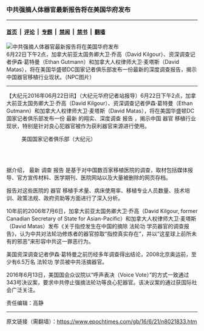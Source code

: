 ### 中共强摘人体器官最新报告将在美国华府发布

---

#### [首页](../../../..?n8021833) &nbsp;|&nbsp; [评论](../../../../../epoch-comment?n8021833) &nbsp;|&nbsp; [专题](../../../../../epoch-special?n8021833) &nbsp;|&nbsp; [禁闻](../../../../../epoch-news?n8021833) &nbsp;|&nbsp; [禁书](../../../../../books?n8021833) &nbsp;|&nbsp; [翻墙](https://github.com/gfw-breaker/nogfw/blob/master/README.md?n8021833)


<div><img alt="中共强摘人体器官最新报告将在美国华府发布" class="attachment-djy_600_400 size-djy_600_400 wp-post-image" src="https://i.epochtimes.com/assets/uploads/2016/06/1-106.jpg"/>
<div class="caption">
 6月22日下午2点，加拿大前亚太国务卿大卫‧乔高（David Kilgour）、资深调查记者伊森‧葛特曼（Ethan Gutmann）和加拿大人权律师大卫‧麦塔斯（David Matas），将在美国华盛顿DC国家记者俱乐部发布一份最新的深度调查报告，揭示中国器官移植行业现状。（NPC图片）
</div></div><hr/><div class="post_content" id="artbody" itemprop="articleBody">
 <!-- article content begin -->
 <p>
  【大纪元2016年06月22日讯】（大纪元华府记者站报导）6月22日下午2点，加拿大前亚太国务卿大卫‧乔高（David Kilgour）、资深调查记者伊森‧葛特曼（Ethan Gutmann）和加拿大人权律师大卫‧麦塔斯（David Matas），将在美国华盛顿DC国家记者俱乐部发布一份
  <ok href="https://www.epochtimes.com/gb/tag/%E6%9C%80%E6%96%B0.html">
   最新
  </ok>
  的翔实、深度调查
  <ok href="https://www.epochtimes.com/gb/tag/%E6%8A%A5%E5%91%8A.html">
   报告
  </ok>
  ，揭示中国
  <ok href="https://www.epochtimes.com/gb/tag/%E5%99%A8%E5%AE%98.html">
   器官
  </ok>
  移植行业现状，特别是针对良心犯器官被作为获利器官来源进行使用。
 </p>
 <figure class="wp-caption aligncenter" style="width: 300px">
  <ok href=" http://www.renminbao.com/rmb/article_images/2004-12-24-npc9pfb01.jpg" target="_blank">
   <img alt="" src=" http://www.renminbao.com/rmb/article_images/2004-12-24-npc9pfb01.jpg"/>
  </ok>
  <br/><figcaption class="wp-caption-text">
   美国国家记者俱乐部（大纪元）
  </figcaption><br/>
 </figure><br/>
 <p>
  据介绍，
  <ok href="https://www.epochtimes.com/gb/tag/%E6%9C%80%E6%96%B0.html">
   最新
  </ok>
  调查
  <ok href="https://www.epochtimes.com/gb/tag/%E6%8A%A5%E5%91%8A.html">
   报告
  </ok>
  是基于对中国数百家移植医院的调查，取材包括媒体报导、官方宣传材料、医学期刊、医院网站以及大量被删除的网页存档。
 </p>
 <p>
  报告对这些医院的
  <ok href="https://www.epochtimes.com/gb/tag/%E5%99%A8%E5%AE%98.html">
   器官
  </ok>
  移植手术量、病床使用率、移植专业人员数量、技术培训、政策法规、政府资助等方面进行了深入分析。
 </p>
 <p>
  10年前的2006年7月6日，加拿大前亚太国务卿大卫‧乔高（David Kilgour, former Canadian Secretary of State for Asian-Pacific）和加拿大人权律师大卫‧麦塔斯（David Matas）发布《关于指控发生在中国的摘除
  <ok href="https://www.epochtimes.com/gb/tag/%E6%B3%95%E8%BD%AE%E5%8A%9F.html">
   法轮功
  </ok>
  学员器官的调查报告》，认为中共对法轮功修炼者的器官掠取“指控真实存在”，并以“这星球上前所未有的邪恶”来形容中共这一罪恶行为。
 </p>
 <p>
  美国资深调查记者伊森‧葛特曼之前历经多年调查得出结论，2008北京奥运前，至少有6.5万名
  <ok href="https://www.epochtimes.com/gb/tag/%E6%B3%95%E8%BD%AE%E5%8A%9F.html">
   法轮功
  </ok>
  学员被中共活摘器官。
 </p>
 <p>
  2016年6月13日，美国国会众议院以“呼声表决（Voice Vote）”的方式一致通过343号决议案，要求中共停止强摘法轮功等良心犯器官。该决议案的通过获国际社会广泛关注。
 </p>
 <p>
  责任编辑：高静
 </p>
 <!-- article content end -->
 <div id="below_article_ad">
 </div>
</div>


---

原文链接（需翻墙）：https://www.epochtimes.com/gb/16/6/21/n8021833.htm